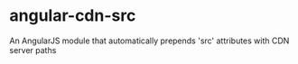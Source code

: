 # angular-cdn-src
An AngularJS module that automatically prepends 'src' attributes with CDN server paths
